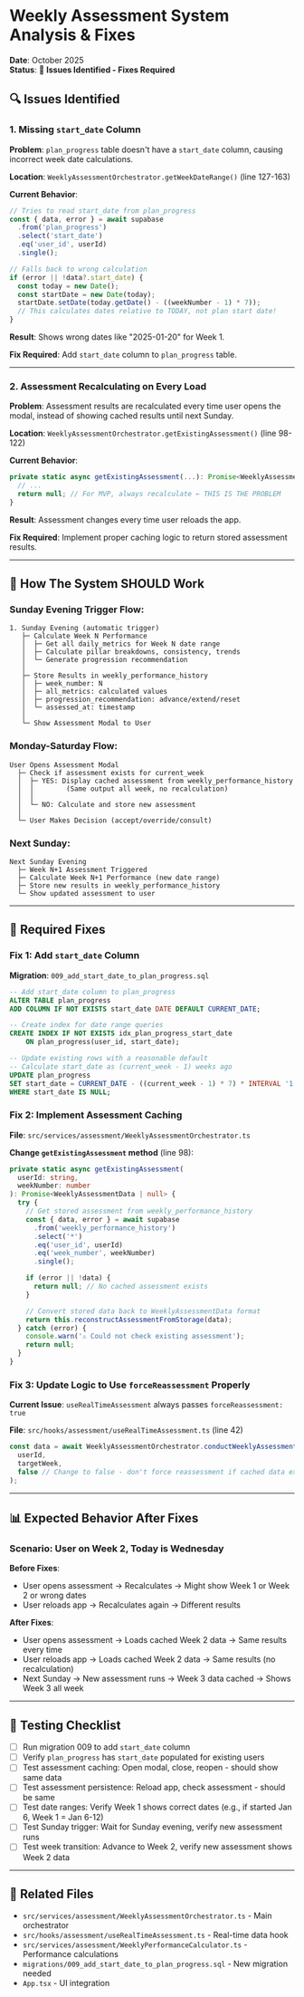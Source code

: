 # Weekly Assessment System Analysis & Fixes

**Date**: October 2025  
**Status**: 🔧 **Issues Identified - Fixes Required**

## 🔍 Issues Identified

### 1. **Missing `start_date` Column**

**Problem**: `plan_progress` table doesn't have a `start_date` column, causing incorrect week date calculations.

**Location**: `WeeklyAssessmentOrchestrator.getWeekDateRange()` (line 127-163)

**Current Behavior**:
```typescript
// Tries to read start_date from plan_progress
const { data, error } = await supabase
  .from('plan_progress')
  .select('start_date')
  .eq('user_id', userId)
  .single();

// Falls back to wrong calculation
if (error || !data?.start_date) {
  const today = new Date();
  const startDate = new Date(today);
  startDate.setDate(today.getDate() - ((weekNumber - 1) * 7));
  // This calculates dates relative to TODAY, not plan start date!
}
```

**Result**: Shows wrong dates like "2025-01-20" for Week 1.

**Fix Required**: Add `start_date` column to `plan_progress` table.

---

### 2. **Assessment Recalculating on Every Load**

**Problem**: Assessment results are recalculated every time user opens the modal, instead of showing cached results until next Sunday.

**Location**: `WeeklyAssessmentOrchestrator.getExistingAssessment()` (line 98-122)

**Current Behavior**:
```typescript
private static async getExistingAssessment(...): Promise<WeeklyAssessmentData | null> {
  // ...
  return null; // For MVP, always recalculate ← THIS IS THE PROBLEM
}
```

**Result**: Assessment changes every time user reloads the app.

**Fix Required**: Implement proper caching logic to return stored assessment results.

---

## 🎯 How The System SHOULD Work

### Sunday Evening Trigger Flow:
```
1. Sunday Evening (automatic trigger)
   ├─ Calculate Week N Performance
   │  ├─ Get all daily_metrics for Week N date range
   │  ├─ Calculate pillar breakdowns, consistency, trends
   │  └─ Generate progression recommendation
   │
   ├─ Store Results in weekly_performance_history
   │  ├─ week_number: N
   │  ├─ all_metrics: calculated values
   │  ├─ progression_recommendation: advance/extend/reset
   │  └─ assessed_at: timestamp
   │
   └─ Show Assessment Modal to User
```

### Monday-Saturday Flow:
```
User Opens Assessment Modal
  ├─ Check if assessment exists for current_week
  │  ├─ YES: Display cached assessment from weekly_performance_history
  │  │        (Same output all week, no recalculation)
  │  │
  │  └─ NO: Calculate and store new assessment
  │
  └─ User Makes Decision (accept/override/consult)
```

### Next Sunday:
```
Next Sunday Evening
  ├─ Week N+1 Assessment Triggered
  ├─ Calculate Week N+1 Performance (new date range)
  ├─ Store new results in weekly_performance_history
  └─ Show updated assessment to user
```

---

## 🔧 Required Fixes

### Fix 1: Add `start_date` Column

**Migration**: `009_add_start_date_to_plan_progress.sql`
```sql
-- Add start_date column to plan_progress
ALTER TABLE plan_progress 
ADD COLUMN IF NOT EXISTS start_date DATE DEFAULT CURRENT_DATE;

-- Create index for date range queries
CREATE INDEX IF NOT EXISTS idx_plan_progress_start_date 
    ON plan_progress(user_id, start_date);

-- Update existing rows with a reasonable default
-- Calculate start_date as (current_week - 1) weeks ago
UPDATE plan_progress 
SET start_date = CURRENT_DATE - ((current_week - 1) * 7) * INTERVAL '1 day'
WHERE start_date IS NULL;
```

### Fix 2: Implement Assessment Caching

**File**: `src/services/assessment/WeeklyAssessmentOrchestrator.ts`

**Change `getExistingAssessment` method** (line 98):
```typescript
private static async getExistingAssessment(
  userId: string,
  weekNumber: number
): Promise<WeeklyAssessmentData | null> {
  try {
    // Get stored assessment from weekly_performance_history
    const { data, error } = await supabase
      .from('weekly_performance_history')
      .select('*')
      .eq('user_id', userId)
      .eq('week_number', weekNumber)
      .single();

    if (error || !data) {
      return null; // No cached assessment exists
    }

    // Convert stored data back to WeeklyAssessmentData format
    return this.reconstructAssessmentFromStorage(data);
  } catch (error) {
    console.warn('⚠️ Could not check existing assessment');
    return null;
  }
}
```

### Fix 3: Update Logic to Use `forceReassessment` Properly

**Current Issue**: `useRealTimeAssessment` always passes `forceReassessment: true`

**File**: `src/hooks/assessment/useRealTimeAssessment.ts` (line 42)
```typescript
const data = await WeeklyAssessmentOrchestrator.conductWeeklyAssessment(
  userId,
  targetWeek,
  false // Change to false - don't force reassessment if cached data exists
);
```

---

## 📊 Expected Behavior After Fixes

### Scenario: User on Week 2, Today is Wednesday

**Before Fixes**:
- User opens assessment → Recalculates → Might show Week 1 or Week 2 or wrong dates
- User reloads app → Recalculates again → Different results

**After Fixes**:
- User opens assessment → Loads cached Week 2 data → Same results every time
- User reloads app → Loads cached Week 2 data → Same results (no recalculation)
- Next Sunday → New assessment runs → Week 3 data cached → Shows Week 3 all week

---

## 🧪 Testing Checklist

- [ ] Run migration 009 to add `start_date` column
- [ ] Verify `plan_progress` has `start_date` populated for existing users
- [ ] Test assessment caching: Open modal, close, reopen - should show same data
- [ ] Test assessment persistence: Reload app, check assessment - should be same
- [ ] Test date ranges: Verify Week 1 shows correct dates (e.g., if started Jan 6, Week 1 = Jan 6-12)
- [ ] Test Sunday trigger: Wait for Sunday evening, verify new assessment runs
- [ ] Test week transition: Advance to Week 2, verify new assessment shows Week 2 data

---

## 📝 Related Files

- `src/services/assessment/WeeklyAssessmentOrchestrator.ts` - Main orchestrator
- `src/hooks/assessment/useRealTimeAssessment.ts` - Real-time data hook
- `src/services/assessment/WeeklyPerformanceCalculator.ts` - Performance calculations
- `migrations/009_add_start_date_to_plan_progress.sql` - New migration needed
- `App.tsx` - UI integration

